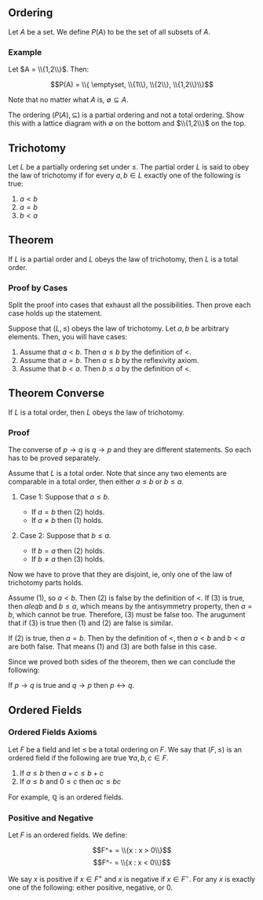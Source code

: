 ## Ordering

Let $A$ be a set. We define $P(A)$ to be the set of all subsets of $A$. 

### Example

Let $A = \\{1,2\\}$. Then:

$$P(A) = \\{ \emptyset, \\{1\\}, \\{2\\}, \\{1,2\\}\\}$$

Note that no matter what $A$ is, $\emptyset \subseteq A$. 

The ordering $(P(A), \subseteq)$ is a partial ordering and not a total ordering. Show this with a lattice diagram with $\emptyset$ on the bottom and $\\{1,2\\}$ on the top. 

## Trichotomy

Let $L$ be a partially ordering set under $\leq$. The partial order $L$ is said to obey the law of trichotomy if for every $a,b \in L$ exactly one of the following is true:

1. $a < b$
2. $a = b$
3. $b < a$


## Theorem

If $L$ is a partial order and $L$ obeys the law of trichotomy, then $L$ is a total order.

### Proof by Cases

Split the proof into cases that exhaust all the possibilities. Then prove each case holds up the statement. 

Suppose that $(L, \leq)$ obeys the law of trichotomy. Let $a,b$ be arbitrary elements. Then, you will have cases:

1. Assume that $a<b$. Then $a \leq b$ by the definition of $<$.
2. Assume that $a=b$. Then $a\leq b$ by the reflexivity axiom.
3. Assume that $b<a$. Then $b \leq a$ by the definition of $<$.

## Theorem Converse

If $L$ is a total order, then $L$ obeys the law of trichotomy.

### Proof

The converse of $p \rightarrow q$ is $q \rightarrow p$ and they are different statements. So each has to be proved separately. 

Assume that $L$ is a total order. Note that since any two elements are comparable in a total order, then either $a \leq b$ or $b \leq a$. 

1. Case 1: Suppose that $a \leq b$.
   - If $a=b$ then (2) holds.
   - If $a \neq b$ then (1) holds.
  
2. Case 2: Suppose that $b \leq a$.
   - If $b=a$ then (2) holds.
   - If $b \neq a$ then (3) holds.

Now we have to prove that they are disjoint, ie, only one of the law of trichotomy parts holds.

Assume (1), so $a<b$. Then (2) is false by the definition of $<$. If (3) is true, then $a leq b$ and $b \leq a$, which means by the antisymmetry property, then $a=b$, which cannot be true. Therefore, (3) must be false too.
The arugument that if (3) is true then (1) and (2) are false is similar. 

If (2) is true, then $a=b$. Then by the definition of $<$, then $a<b$ and $b<a$ are both false. That means (1) and (3) are both false in this case. 

Since we proved both sides of the theorem, then we can conclude the following:

If $p \rightarrow q$ is true and $q \rightarrow p$ then $p \leftrightarrow q$. 


## Ordered Fields

### Ordered Fields Axioms

Let $F$ be a field and let $\leq$ be a total ordering on $F$. We say that $(F, \leq)$ is an ordered field if the following are true $\forall a,b,c \in F$. 

1. If $a \leq b$ then $a + c \leq b + c$
2. If $a \leq b$ and $0 \leq c$ then $ac \leq bc$

For example, $\mathbb{Q}$ is an ordered fields. 

### Positive and Negative

Let $F$ is an ordered fields. We define:

$$F^+ = \\{x : x > 0\\}$$
$$F^- = \\{x : x < 0\\}$$

We say $x$ is positive if $x \in F^+$ and $x$ is negative if $x \in F^-$. For any $x$ is exactly one of the following: either positive, negative, or 0. 





